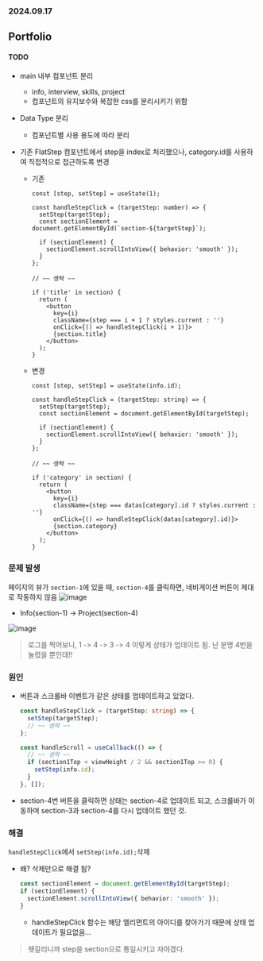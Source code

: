 ### 2024.09.17

## Portfolio

#### TODO

- main 내부 컴포넌트 분리
  - info, interview, skills, project
  - 컵포넌트의 유지보수와 복잡한 css를 분리시키기 위함
- Data Type 분리

  - 컴포넌트별 사용 용도에 따라 분리

- 기존 FlatStep 컴포넌트에서 step을 index로 처리했으나, category.id를 사용하여 직접적으로 접근하도록 변경

  - 기존

    ```tsx
    const [step, setStep] = useState(1);

    const handleStepClick = (targetStep: number) => {
      setStep(targetStep);
      const sectionElement = document.getElementById(`section-${targetStep}`);

      if (sectionElement) {
        sectionElement.scrollIntoView({ behavior: 'smooth' });
      }
    };

    // ~~ 생략 ~~

    if ('title' in section) {
      return (
        <button
          key={i}
          className={step === i + 1 ? styles.current : ''}
          onClick={() => handleStepClick(i + 1)}>
          {section.title}
        </button>
      );
    }
    ```

  - 변경

    ```tsx
    const [step, setStep] = useState(info.id);

    const handleStepClick = (targetStep: string) => {
      setStep(targetStep);
      const sectionElement = document.getElementById(targetStep);

      if (sectionElement) {
        sectionElement.scrollIntoView({ behavior: 'smooth' });
      }
    };

    // ~~ 생략 ~~

    if ('category' in section) {
      return (
        <button
          key={i}
          className={step === datas[category].id ? styles.current : ''}
          onClick={() => handleStepClick(datas[category].id)}>
          {section.category}
        </button>
      );
    }
    ```

### 문제 발생

페이지의 뷰가 `section-1`에 있을 때, `section-4`를 클릭하면, 네비게이션 버튼이 제대로 작동하지 않음
![image](https://github.com/user-attachments/assets/da584c3e-c04a-44f8-965b-9d3b2ca13e53)

- Info(section-1) -> Project(section-4)

![image](https://github.com/user-attachments/assets/64dca76d-e45f-4616-b8a9-904cca91b6a6)

> 로그를 찍어보니, 1 -> 4 -> 3 -> 4 이렇게 상태가 업데이트 됨. 난 분명 4번을 눌렸을 뿐인데!!

### 원인

- 버튼과 스크롤바 이벤트가 같은 상태를 업데이트하고 있었다.

  ```ts
  const handleStepClick = (targetStep: string) => {
    setStep(targetStep);
    // ~~ 생략 ~~
  };

  const handleScroll = useCallback(() => {
    // ~~ 생략 ~~
    if (section1Top < viewHeight / 2 && section1Top >= 0) {
      setStep(info.id);
    }
  }, []);
  ```

- section-4번 버튼을 클릭하면 상태는 section-4로 업데이트 되고, 스크롤바가 이동하며 section-3과 section-4를 다시 업데이트 했던 것.

### 해결

`handleStepClick`에서 `setStep(info.id);`삭제

- 왜? 삭제만으로 해결 됨?
  ```ts
  const sectionElement = document.getElementById(targetStep);
  if (sectionElement) {
    sectionElement.scrollIntoView({ behavior: 'smooth' });
  }
  ```
  - handleStepClick 함수는 해당 엘리먼트의 아이디를 찾아가기 때문에 상태 업데이트가 필요없음...

> 헷갈리니까 step을 section으로 통일시키고 자야겠다.
